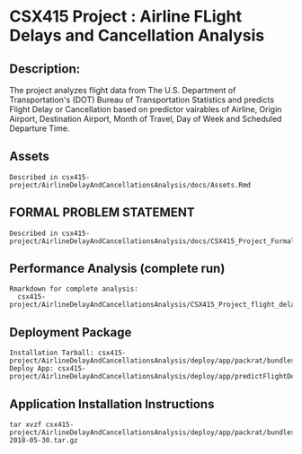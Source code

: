 # CSX415 Project : Airline FLight Delays and Cancellation Analysis 

## Description:
The project analyzes flight data from The U.S. Department of Transportation's (DOT) Bureau of Transportation Statistics and predicts Flight Delay or Cancellation based on predictor vairables of Airline, Origin Airport, Destination Airport, Month of Travel, Day of Week and Scheduled Departure Time.

## Assets 
	Described in csx415-project/AirlineDelayAndCancellationsAnalysis/docs/Assets.Rmd

## FORMAL PROBLEM STATEMENT
	Described in csx415-project/AirlineDelayAndCancellationsAnalysis/docs/CSX415_Project_Formal_Problem_Statment.Rmd

## Performance Analysis (complete run)
	Rmarkdown for complete analysis:  
	  csx415-project/AirlineDelayAndCancellationsAnalysis/CSX415_Project_flight_delay_cancellation_analysis.Rmd

## Deployment Package
	Installation Tarball: csx415-project/AirlineDelayAndCancellationsAnalysis/deploy/app/packrat/bundles
	Deploy App: csx415-project/AirlineDelayAndCancellationsAnalysis/deploy/app/predictFlightDelayCancellation.R 

## Application Installation Instructions
	tar xvzf csx415-project/AirlineDelayAndCancellationsAnalysis/deploy/app/packrat/bundles/app-2018-05-30.tar.gz


